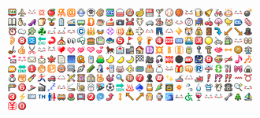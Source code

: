 ![24hours](24hours.gif) ![airplane](airplane.gif) ![angry](angry.gif) ![annoy](annoy.gif) ![apple](apple.gif) ![appli01](appli01.gif) ![appli02](appli02.gif) ![aquarius](aquarius.gif) ![aries](aries.gif) ![art](art.gif) ![atm](atm.gif) ![bag](bag.gif) ![ban](ban.gif) ![banana](banana.gif) ![bank](bank.gif) ![bar](bar.gif) ![baseball](baseball.gif) ![basketball](basketball.gif) ![bearing](bearing.gif) ![beer](beer.gif) ![bell](bell.gif) ![bicycle](bicycle.gif) ![birthday](birthday.gif) ![bleah](bleah.gif) ![bomb](bomb.gif) ![book](book.gif) ![bottle](bottle.gif) ![boutique](boutique.gif) ![bread](bread.gif) ![bud](bud.gif) ![building](building.gif) ![bullettrain](bullettrain.gif) ![bus](bus.gif) ![by-d](by-d.gif) ![cafe](cafe.gif) ![cake](cake.gif) ![camera](camera.gif) ![cancer](cancer.gif) ![capricornus](capricornus.gif) ![car](car.gif) ![carouselpony](carouselpony.gif) ![cat](cat.gif) ![catface](catface.gif) ![cd](cd.gif) ![chair](chair.gif) ![cherry](cherry.gif) ![cherryblossom](cherryblossom.gif) ![chick](chick.gif) ![clear](clear.gif) ![clip](clip.gif) ![clock](clock.gif) ![cloud](cloud.gif) ![clover](clover.gif) ![club](club.gif) ![coldsweats01](coldsweats01.gif) ![coldsweats02](coldsweats02.gif) ![confident](confident.gif) ![copyright](copyright.gif) ![crown](crown.gif) ![crying](crying.gif) ![cute](cute.gif) ![d-point](d-point.gif) ![danger](danger.gif) ![dash](dash.gif) ![delicious](delicious.gif) ![denim](denim.gif) ![despair](despair.gif) ![diamond](diamond.gif) ![dog](dog.gif) ![dollar](dollar.gif) ![door](door.gif) ![down](down.gif) ![downwardleft](downwardleft.gif) ![downwardright](downwardright.gif) ![drama](drama.gif) ![ear](ear.gif) ![eight](eight.gif) ![empty](empty.gif) ![end](end.gif) ![enter](enter.gif) ![event](event.gif) ![eye](eye.gif) ![eyeglass](eyeglass.gif) ![fastfood](fastfood.gif) ![faxto](faxto.gif) ![fish](fish.gif) ![five](five.gif) ![flag](flag.gif) ![flair](flair.gif) ![foot](foot.gif) ![four](four.gif) ![free](free.gif) ![freedial](freedial.gif) ![fuji](fuji.gif) ![full](full.gif) ![fullmoon](fullmoon.gif) ![game](game.gif) ![gasstation](gasstation.gif) ![gawk](gawk.gif) ![gemini](gemini.gif) ![golf](golf.gif) ![good](good.gif) ![hairsalon](hairsalon.gif) ![happy01](happy01.gif) ![happy02](happy02.gif) ![heart](heart.gif) ![heart01](heart01.gif) ![heart02](heart02.gif) ![heart03](heart03.gif) ![heart04](heart04.gif) ![horse](horse.gif) ![hospital](hospital.gif) ![hotel](hotel.gif) ![house](house.gif) ![id](id.gif) ![impact](impact.gif) ![info01](info01.gif) ![info02](info02.gif) ![japanesetea](japanesetea.gif) ![karaoke](karaoke.gif) ![key](key.gif) ![kissmark](kissmark.gif) ![leftright](leftright.gif) ![leo](leo.gif) ![libra](libra.gif) ![loveletter](loveletter.gif) ![lovely](lovely.gif) ![mail](mail.gif) ![mailto](mailto.gif) ![maple](maple.gif) ![memo](memo.gif) ![mist](mist.gif) ![mobaq](mobaq.gif) ![mobilephone](mobilephone.gif) ![moneybag](moneybag.gif) ![moon1](moon1.gif) ![moon2](moon2.gif) ![moon3](moon3.gif) ![motorsports](motorsports.gif) ![movie](movie.gif) ![music](music.gif) ![new](new.gif) ![newmoon](newmoon.gif) ![ng](ng.gif) ![night](night.gif) ![nine](nine.gif) ![noodle](noodle.gif) ![nosmoking](nosmoking.gif) ![note](note.gif) ![notes](notes.gif) ![ok](ok.gif) ![on](on.gif) ![one](one.gif) ![paper](paper.gif) ![parking](parking.gif) ![pass](pass.gif) ![pc](pc.gif) ![pen](pen.gif) ![pencil](pencil.gif) ![penguin](penguin.gif) ![phoneto](phoneto.gif) ![pig](pig.gif) ![pisces](pisces.gif) ![pocketbell](pocketbell.gif) ![postoffice](postoffice.gif) ![pouch](pouch.gif) ![pout](pout.gif) ![present](present.gif) ![punch](punch.gif) ![r-mark](r-mark.gif) ![rain](rain.gif) ![recycle](recycle.gif) ![restaurant](restaurant.gif) ![ribbon](ribbon.gif) ![riceball](riceball.gif) ![ring](ring.gif) ![rock](rock.gif) ![rouge](rouge.gif) ![run](run.gif) ![rvcar](rvcar.gif) ![sad](sad.gif) ![sagittarius](sagittarius.gif) ![sandclock](sandclock.gif) ![school](school.gif) ![scissors](scissors.gif) ![scorpius](scorpius.gif) ![search](search.gif) ![secret](secret.gif) ![seven](seven.gif) ![shadow](shadow.gif) ![sharp](sharp.gif) ![shine](shine.gif) ![ship](ship.gif) ![shock](shock.gif) ![shoe](shoe.gif) ![sign01](sign01.gif) ![sign02](sign02.gif) ![sign03](sign03.gif) ![sign04](sign04.gif) ![sign05](sign05.gif) ![signaler](signaler.gif) ![six](six.gif) ![ski](ski.gif) ![slate](slate.gif) ![sleepy](sleepy.gif) ![smile](smile.gif) ![smoking](smoking.gif) ![snail](snail.gif) ![snow](snow.gif) ![snowboard](snowboard.gif) ![soccer](soccer.gif) ![soon](soon.gif) ![spa](spa.gif) ![spade](spade.gif) ![sports](sports.gif) ![sprinkle](sprinkle.gif) ![subway](subway.gif) ![sun](sun.gif) ![sweat01](sweat01.gif) ![sweat02](sweat02.gif) ![t-shirt](t-shirt.gif) ![taurus](taurus.gif) ![telephone](telephone.gif) ![tennis](tennis.gif) ![think](think.gif) ![three](three.gif) ![thunder](thunder.gif) ![ticket](ticket.gif) ![tm](tm.gif) ![toilet](toilet.gif) ![train](train.gif) ![tulip](tulip.gif) ![tv](tv.gif) ![two](two.gif) ![typhoon](typhoon.gif) ![up](up.gif) ![updown](updown.gif) ![upwardleft](upwardleft.gif) ![upwardright](upwardright.gif) ![virgo](virgo.gif) ![watch](watch.gif) ![wave](wave.gif) ![weep](weep.gif) ![wheelchair](wheelchair.gif) ![wine](wine.gif) ![wink](wink.gif) ![wobbly](wobbly.gif) ![wrench](wrench.gif) ![xmas](xmas.gif) ![yacht](yacht.gif) ![yen](yen.gif) ![zero](zero.gif) 